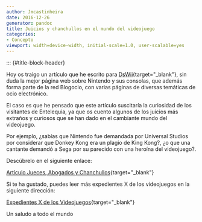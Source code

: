 ```yaml
---
author: Jmcastinheira
date: 2016-12-26
generator: pandoc
title: Juicios y chanchullos en el mundo del videojuego
categories:
- Concepto
viewport: width=device-width, initial-scale=1.0, user-scalable=yes
---
```


::: {#title-block-header}

Hoy os traigo un artículo que he escrito para
[DsWii](http://dswii.es/){target="_blank"}, sin duda la mejor página web
sobre Nintendo y sus consolas, que además forma parte de la red
Blogocio, con varias páginas de diversas temáticas de ocio electrónico.

El caso es que he pensado que este artículo suscitaría la curiosidad de
los visitantes de Entelequia, ya que os cuento algunos de los juicios
más extraños y curiosos que se han dado en el cambiante mundo del
videojuego.

Por ejemplo, ¿sabías que Nintendo fue demandada por Universal Studios
por considerar que Donkey Kong era un plagio de King Kong?, ¿o que una
cantante demandó a Sega por su parecido con una heroína del videojuego?.

Descúbrelo en el siguiente enlace:

[Artículo Jueces, Abogados y
Chanchullos](http://dswii.es/10809/los-expedientes-x-de-los-videojuegos-juicios-abogados-y-chanchullos/){target="_blank"}

Si te ha gustado, puedes leer más expedientes X de los videojuegos en la
siguiente dirección:

[Expedientes X de los
Videojuegos](http://dswii.es/category/especiales/expediente-x/){target="_blank"}

Un saludo a todo el mundo
